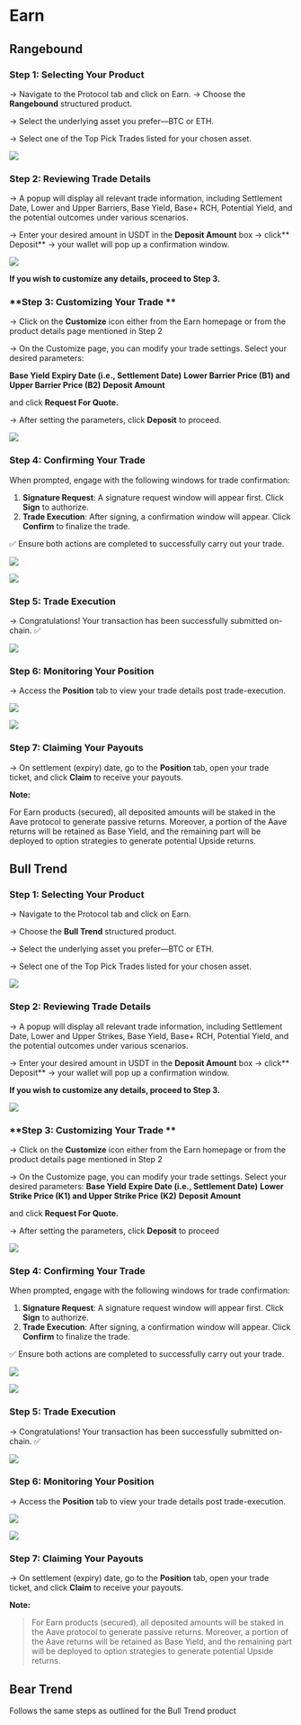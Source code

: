 # Earn

## **Rangebound**

### **Step 1: Selecting Your Product**

→ Navigate to the Protocol tab and click on Earn.
→ Choose the **Rangebound** structured product.

→ Select the underlying asset you prefer—BTC or ETH.

→ Select one of the Top Pick Trades listed for your chosen asset.

![](../static/Rw2ObN8mhoHykWx7xJduHjstsag.png)

### **Step 2: Reviewing Trade Details**

→ A popup will display all relevant trade information, including Settlement Date, Lower and Upper Barriers, Base Yield, Base+ RCH, Potential Yield, and the potential outcomes under various scenarios.

→ Enter your desired amount in USDT in the **Deposit Amount** box
→ click** Deposit**
→ your wallet will pop up a confirmation window.

![](../static/OobQbfpSpokzqBxylDYuQFgZsTf.png)

**If you wish to customize any details, proceed to Step 3.**

### **Step 3: Customizing Your Trade **

→ Click on the **Customize** icon either from the Earn homepage or from the product details page mentioned in Step 2

→ On the Customize page, you can modify your trade settings. Select your desired parameters:

**Base Yield**
**Expiry Date (i.e., Settlement Date)**
**Lower Barrier Price (B1) and Upper Barrier Price (B2)**
**Deposit Amount**

and click **Request For Quote.**

→ After setting the parameters, click **Deposit** to proceed.

![](../static/W9VVbd93fo8OaYxz699uGa3bsDd.png)

### **Step 4: Confirming Your Trade**

When prompted, engage with the following windows for trade confirmation:

1. **Signature Request**: A signature request window will appear first. Click **Sign** to authorize.
2. **Trade Execution**: After signing, a confirmation window will appear. Click **Confirm** to finalize the trade.

✅ Ensure both actions are completed to successfully carry out your trade.

![](../static/Qbdbb1dHgo6wCVx0SYeuN4Dhsyc.png)

![](../static/D6g0bGMRroELTZxO0JruvNvFsBc.png)

### **Step 5: Trade Execution**

→ Congratulations! Your transaction has been successfully submitted on-chain. ✅

![](../static/GHHVbPI0royh5RxSOxHuYgtBsOe.png)

### **Step 6: Monitoring Your Position**

→ Access the **Position** tab to view your trade details post trade-execution.

![](../static/AgV8bAYbVotrzBxs0uauHKnOszg.png)

![](../static/GDLhboxXDoQ7VGxjZAgupxnYsKc.png)

### **Step 7: Claiming Your Payouts**

→ On settlement (expiry) date, go to the **Position** tab, open your trade ticket, and click **Claim** to receive your payouts.

**Note:**

For Earn products (secured), all deposited amounts will be staked in the Aave protocol to generate passive returns. Moreover, a portion of the Aave returns will be retained as Base Yield, and the remaining part will be deployed to option strategies to generate potential Upside returns.

## **Bull Trend**

### **Step 1: Selecting Your Product**

→ Navigate to the Protocol tab and click on Earn.

→ Choose the **Bull Trend** structured product.

→ Select the underlying asset you prefer—BTC or ETH.

→ Select one of the Top Pick Trades listed for your chosen asset.

![](../static/Zxlnb2K2zoiuyoxjKAyu2Ocpskc.png)

### **Step 2: Reviewing Trade Details**

→ A popup will display all relevant trade information, including Settlement Date, Lower and Upper Strikes, Base Yield, Base+ RCH, Potential Yield, and the potential outcomes under various scenarios.

→ Enter your desired amount in USDT in the **Deposit Amount** box
→ click** Deposit**
→ your wallet will pop up a confirmation window.

**If you wish to customize any details, proceed to Step 3.**

![](../static/L1XkbcRFMoFBeoxcW6nu2bLmscb.png)

### **Step 3: Customizing Your Trade **

→ Click on the **Customize** icon either from the Earn homepage or from the product details page mentioned in Step 2

→ On the Customize page, you can modify your trade settings. Select your desired parameters:
**Base Yield**
**Expire Date (i.e., Settlement Date)**
**Lower Strike Price (K1) and Upper Strike Price (K2)**
**Deposit Amount**

and click **Request For Quote.**

→ After setting the parameters, click **Deposit** to proceed

![](../static/WbHdbcj6foI3QTx0BmZuBQGSsAf.png)

### **Step 4: Confirming Your Trade**

When prompted, engage with the following windows for trade confirmation:

1. **Signature Request**: A signature request window will appear first. Click **Sign** to authorize.
2. **Trade Execution**: After signing, a confirmation window will appear. Click **Confirm** to finalize the trade.

✅ Ensure both actions are completed to successfully carry out your trade.

![](../static/YqE3bsFF8o6RKGxGrDwu5to0s5b.png)

![](../static/EncvbtyNco9nngxnLflu0Q0asdf.png)

### **Step 5: Trade Execution**

→ Congratulations! Your transaction has been successfully submitted on-chain. ✅

![](../static/WsV9bT399ooDd4xMrjDuScz9seb.png)

### **Step 6: Monitoring Your Position**

→ Access the **Position** tab to view your trade details post trade-execution.

![](../static/TkaKbxeE6o9ifxxNLtiuoqbTsSe.png)

![](../static/AGc2bUsKqoZMMexoBPPuTZnqsVb.png)

### **Step 7: Claiming Your Payouts**

→ On settlement (expiry) date, go to the **Position** tab, open your trade ticket, and click **Claim** to receive your payouts.

**Note:**

>For Earn products (secured), all deposited amounts will be staked in the Aave protocol to generate passive returns. Moreover, a portion of the Aave returns will be retained as Base Yield, and the remaining part will be deployed to option strategies to generate potential Upside returns.

## **Bear Trend**

Follows the same steps as outlined for the Bull Trend product

